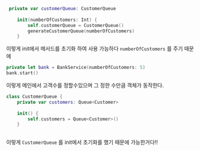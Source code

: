 


```swift
 private var customerQueue: CustomerQueue
    
    init(numberOfCustomers: Int) {
        self.customerQueue = CustomerQueue()
        generateCustomerQueue(numberOfCustomers)
    }
```
이렇게 init에서 메서드를 초기화 하여 사용 가능하다 `numberOfCustomers` 를 주기 때문에 

```swift
private let bank = BankService(numberOfCustomers: 5)
bank.start()
```
이렇게 메인에서 고객수를 정할수있으며 그 정한 수만큼 객체가 동작한다. 

```swift
class CustomerQueue {
    private var customers: Queue<Customer>
    
    init() {
        self.customers = Queue<Customer>()
    }
    
```

이렇게 `CustomerQueue` 를 init에서 초기화를 했기 때문에 가능한거다!!
